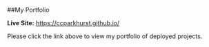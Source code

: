 
##My Portfolio

**Live Site:** https://ccparkhurst.github.io/

Please click the link above to view my portfolio of deployed projects.
